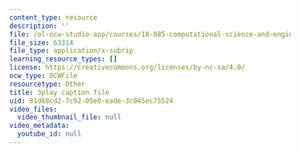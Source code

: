 ```yaml
---
content_type: resource
description: ''
file: /ol-ocw-studio-app/courses/18-085-computational-science-and-engineering-i-fall-2008/81d68cd27c9205e0eade3c045ec75524_GQbq9G__--Y.srt
file_size: 63314
file_type: application/x-subrip
learning_resource_types: []
license: https://creativecommons.org/licenses/by-nc-sa/4.0/
ocw_type: OCWFile
resourcetype: Other
title: 3play caption file
uid: 81d68cd2-7c92-05e0-eade-3c045ec75524
video_files:
  video_thumbnail_file: null
video_metadata:
  youtube_id: null
---
```

